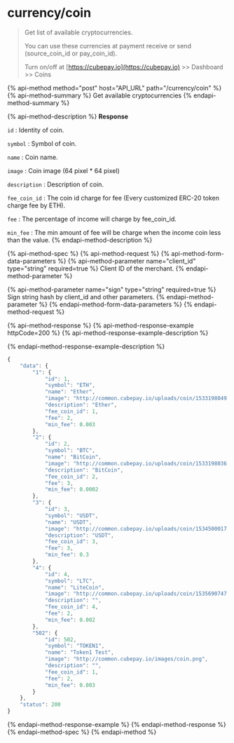 # currency/coin

> Get list of available cryptocurrencies. 
>
> You can use these currencies at payment receive or send \(source\_coin\_id or pay\_coin\_id\). 
>
> Turn on/off at [https://cubepay.io](https://cubepay.io) &gt;&gt; Dashboard &gt;&gt; Coins

{% api-method method="post" host="API\_URL" path="/currency/coin" %}
{% api-method-summary %}
Get available cryptocurrencies
{% endapi-method-summary %}

{% api-method-description %}
**Response**  
  
`id` : Identity of coin.   
  
`symbol` : Symbol of coin.   
  
`name` : Coin name.   
  
`image` : Coin image \(64 pixel \* 64 pixel\)   
  
`description` : Description of coin.   
  
`fee_coin_id` : The coin id charge for fee \(Every customized ERC-20 token charge fee by ETH\).   
  
`fee` : The percentage of income will charge by fee\_coin\_id.   
  
`min_fee` : The min amount of fee will be charge when the income coin less than the value.
{% endapi-method-description %}

{% api-method-spec %}
{% api-method-request %}
{% api-method-form-data-parameters %}
{% api-method-parameter name="client\_id" type="string" required=true %}
Client ID of the merchant.
{% endapi-method-parameter %}

{% api-method-parameter name="sign" type="string" required=true %}
Sign string hash by client\_id and other parameters.
{% endapi-method-parameter %}
{% endapi-method-form-data-parameters %}
{% endapi-method-request %}

{% api-method-response %}
{% api-method-response-example httpCode=200 %}
{% api-method-response-example-description %}

{% endapi-method-response-example-description %}

```javascript
{
    "data": {
        "1": {
            "id": 1,
            "symbol": "ETH",
            "name": "Ether",
            "image": "http://common.cubepay.io/uploads/coin/1533198049.png",
            "description": "Ether",
            "fee_coin_id": 1,
            "fee": 2,
            "min_fee": 0.003
        },
        "2": {
            "id": 2,
            "symbol": "BTC",
            "name": "BitCoin",
            "image": "http://common.cubepay.io/uploads/coin/1533198036.png",
            "description": "BitCoin",
            "fee_coin_id": 2,
            "fee": 3,
            "min_fee": 0.0002
        },
        "3": {
            "id": 3,
            "symbol": "USDT",
            "name": "USDT",
            "image": "http://common.cubepay.io/uploads/coin/1534500017.png",
            "description": "USDT",
            "fee_coin_id": 3,
            "fee": 3,
            "min_fee": 0.3
        },
        "4": {
            "id": 4,
            "symbol": "LTC",
            "name": "LiteCoin",
            "image": "http://common.cubepay.io/uploads/coin/1535690747.png",
            "description": "",
            "fee_coin_id": 4,
            "fee": 2,
            "min_fee": 0.002
        },
        "502": {
            "id": 502,
            "symbol": "TOKEN1",
            "name": "Token1 Test",
            "image": "http://common.cubepay.io/images/coin.png",
            "description": "",
            "fee_coin_id": 1,
            "fee": 2,
            "min_fee": 0.003
        }
    },
    "status": 200
}
```
{% endapi-method-response-example %}
{% endapi-method-response %}
{% endapi-method-spec %}
{% endapi-method %}



